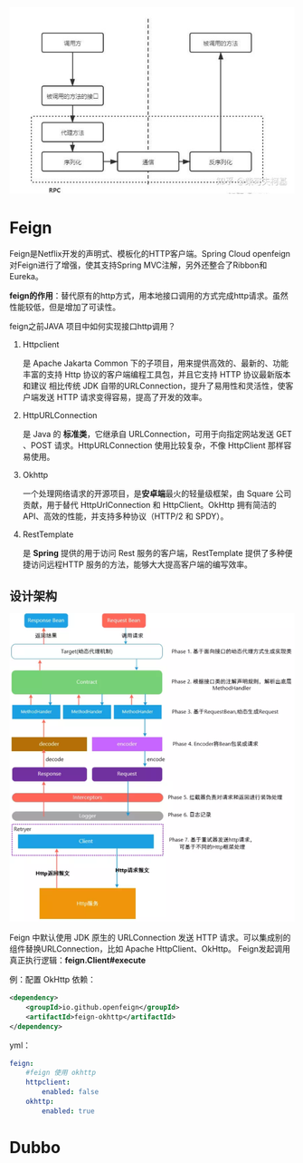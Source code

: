 ![v2-ff075d7ff3df91d0fbce357456828d1e_720w](images/RPC/v2-ff075d7ff3df91d0fbce357456828d1e_720w.jpg)

# Feign



Feign是Netflix开发的声明式、模板化的HTTP客户端。Spring Cloud openfeign对Feign进行了增强，使其支持Spring MVC注解，另外还整合了Ribbon和Eureka。

**feign的作用**：替代原有的http方式，用本地接口调用的方式完成http请求。虽然性能较低，但是增加了可读性。



feign之前JAVA 项目中如何实现接口http调用？

1. Httpclient

   是 Apache Jakarta Common 下的子项目，用来提供高效的、最新的、功能丰富的支持 Http 协议的客户端编程工具包，并且它支持 HTTP 协议最新版本和建议 相比传统 JDK 自带的URLConnection，提升了易用性和灵活性，使客户端发送 HTTP 请求变得容易，提高了开发的效率。

2. HttpURLConnection

   是 Java 的 **标准类**，它继承自 URLConnection，可用于向指定网站发送 GET 、POST 请求。HttpURLConnection 使用比较复杂，不像 HttpClient 那样容易使用。

3. Okhttp

   一个处理网络请求的开源项目，是**安卓端**最火的轻量级框架，由 Square 公司贡献，用于替代 HttpUrlConnection 和 HttpClient。OkHttp 拥有简洁的 API、高效的性能，并支持多种协议（HTTP/2 和 SPDY）。

4. RestTemplate

   是 **Spring** 提供的用于访问 Rest 服务的客户端，RestTemplate 提供了多种便捷访问远程HTTP 服务的方法，能够大大提高客户端的编写效率。  

## 设计架构

<img src="images/RPC/image-20230411235608927.png" alt="image-20230411235608927" style="zoom:67%;" />



Feign 中默认使用 JDK 原生的 URLConnection 发送 HTTP 请求。可以集成别的组件替换URLConnection，比如 Apache HttpClient、OkHttp。
Feign发起调用真正执行逻辑：**feign.Client#execute**  

例：配置 OkHttp 依赖：

```xml
<dependency>
	<groupId>io.github.openfeign</groupId>
	<artifactId>feign‐okhttp</artifactId>
</dependency>  
```

yml：

```yaml
feign:
	#feign 使用 okhttp
	httpclient:
		enabled: false
	okhttp:
		enabled: true  
```



# Dubbo